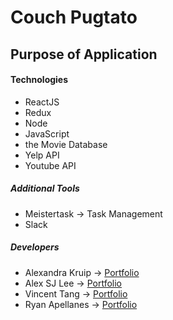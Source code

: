 # Couch Pugtato

## Purpose of Application

#### Technologies

- ReactJS
- Redux
- Node
- JavaScript
- the Movie Database
- Yelp API
- Youtube API

##### Additional Tools

- Meistertask -> Task Management
- Slack

##### Developers
- Alexandra Kruip -> [Portfolio](http://alexkdev.com)
- Alex SJ Lee -> [Portfolio](http://alexsjlee.com)
- Vincent Tang -> [Portfolio](https://vincentpoketang.com)
- Ryan Apellanes -> [Portfolio](https://ryanapples.com)


